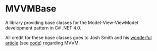 MVVMBase
========

A library providing base classes for the Model-View-ViewModel development pattern in C# .NET 4.0.

All credit for these base classes goes to Josh Smith and his [wonderful article](http://msdn.microsoft.com/en-us/magazine/dd419663.aspx) (see [code](http://archive.msdn.microsoft.com/mag200902MVVM/Release/ProjectReleases.aspx?ReleaseId=2026)) regarding MVVM.
